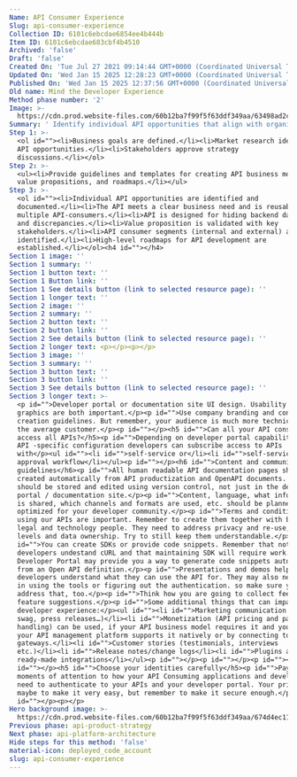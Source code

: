 ```yaml
---
Name: API Consumer Experience
Slug: api-consumer-experience
Collection ID: 6101c6ebcdae6854ee4b444b
Item ID: 6101c6ebcdae683cbf4b4510
Archived: 'false'
Draft: 'false'
Created On: 'Tue Jul 27 2021 09:14:44 GMT+0000 (Coordinated Universal Time)'
Updated On: 'Wed Jan 15 2025 12:28:23 GMT+0000 (Coordinated Universal Time)'
Published On: 'Wed Jan 15 2025 12:37:56 GMT+0000 (Coordinated Universal Time)'
Old name: Mind the Developer Experience
Method phase number: '2'
Image: >-
  https://cdn.prod.website-files.com/60b12ba7f99f5f63ddf349aa/63498ad2c13c208a834c2e5a_10.svg
Summary: ' Identify individual API opportunities that align with organizational strategy and business priorities. Collaborate with stakeholders to document API roadmaps and ensure alignment with business goals.'
Step 1: >-
  <ol id=""><li>Business goals are defined.</li><li>Market research identifies
  API opportunities.</li><li>Stakeholders approve strategy
  discussions.</li></ol>
Step 2: >-
  <ul><li>Provide guidelines and templates for creating API business models,
  value propositions, and roadmaps.</li></ul>
Step 3: >-
  <ol id=""><li>Individual API opportunities are identified and
  documented.</li><li>The API meets a clear business need and is reusable for
  multiple API-consumers.</li><li>API is designed for hiding backend data models
  and discrepancies.</li><li>Value proposition is validated with key
  stakeholders.</li><li>API consumer segments (internal and external) are
  identified.</li><li>High-level roadmaps for API development are
  established.</li></ol><h4 id="">‍</h4>
Section 1 image: ''
Section 1 summary: ''
Section 1 button text: ''
Section 1 Button link: ''
Section 1 See details button (link to selected resource page): ''
Section 1 longer text: ''
Section 2 image: ''
Section 2 summary: ''
Section 2 button text: ''
Section 2 button link: ''
Section 2 See details button (link to selected resource page): ''
Section 2 longer text: <p>‍</p><p>‍</p>
Section 3 image: ''
Section 3 summary: ''
Section 3 button text: ''
Section 3 button link: ''
Section 3 See details button (link to selected resource page): ''
Section 3 longer text: >-
  <p id="">Developer portal or documentation site UI design. Usability and
  graphics are both important.</p><p id="">Use company branding and content
  creation guidelines. But remember, your audience is much more technical than
  the average customer.</p><p id="">‍</p><h5 id="">Can all your API consumers
  access all APIs?</h5><p id="">Depending on developer portal capabilities and
  API -specific configuration developers can subscribe access to APIs
  with</p><ul id=""><li id="">self-service or</li><li id="">self-service with
  approval workflow</li></ul><p id="">‍</p><h6 id="">Content and communication
  guidelines</h6><p id="">All human readable API documentation pages should be
  created automatically from API productization and OpenAPI documents. Masters
  should be stored and edited using version control, not just in the developer
  portal / documentation site.</p><p id="">Content, language, what information
  is shared, which channels and formats are used, etc. should be planned and
  optimized for your developer community.</p><p id="">Terms and conditions for
  using our APIs are important. Remember to create them together with business,
  legal and technology people. They need to address privacy and re-use, service
  levels and data ownership. Try to still keep them understandable.</p><p
  id="">You can create SDKs or provide code snippets. Remember that not all
  developers undestand cURL and that maintaining SDK will require work. Your
  Developer Portal may provide you a way to generate code snippets automatically
  from an Open API definition.</p><p id="">Presentations and demos help
  developers understand what they can use the API for. They may also need help
  in using the tools or figuring out the authentication. so make sure you
  address that, too.</p><p id="">Think how you are going to collect feedback and
  feature suggestions.</p><p id="">Some additional things that can impact
  developer experience:</p><ul id=""><li id="">Marketing communication (ads,
  swag, press releases…)</li><li id="">Monetization (API pricing and payments
  handling) can be used, if your API business model requires it and your own or
  your API management platform supports it natively or by connecting to payment
  gateways.</li><li id="">Customer stories (testimonials, interviews
  etc.)</li><li id="">Release notes/change logs</li><li id="">Plugins and
  ready-made integrations</li></ul><p id="">‍</p><p id="">‍</p><p id="">‍</p><p
  id="">‍</p><h5 id="">Choose your identities carefully</h5><p id="">Pay a few
  moments of attention to how your API Consuming applications and developers
  need to authenticate to your APIs and your developer portal. Your priority
  maybe to make it very easy, but remember to make it secure enough.</p><p
  id="">‍</p><p>‍</p>
Hero background image: >-
  https://cdn.prod.website-files.com/60b12ba7f99f5f63ddf349aa/674d4ec1153a5a0fab784039_API%20Consumer%20Experience.png
Previous phase: api-product-strategy
Next phase: api-platform-architecture
Hide steps for this method: 'false'
material-icon: deployed_code_account
slug: api-consumer-experience
---
```



